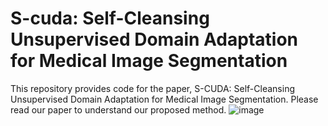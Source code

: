 # S-cuda: Self-Cleansing Unsupervised Domain Adaptation for Medical Image Segmentation
This repository provides code for the paper, S-CUDA: Self-Cleansing Unsupervised Domain Adaptation for Medical Image Segmentation. Please read our paper to understand our proposed method.
![image](https://user-images.githubusercontent.com/38779372/110201691-84edaa00-7e9f-11eb-94bb-1043dc82eba7.png)
